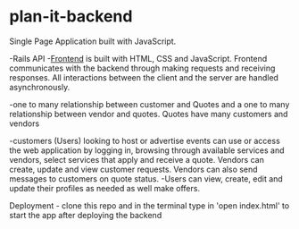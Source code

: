 # plan-it-backend

Single Page Application built with JavaScript.

-Rails API
-[Frontend](https://github.com/barbaradecares/plan-it-frontend) is built with HTML, CSS and JavaScript.
Frontend communicates with the backend through making requests and receiving responses. All interactions between the client and the server are handled asynchronously.

-one to many relationship between customer and Quotes and a one to many relationship between vendor and quotes. Quotes have many customers and vendors

-customers (Users) looking to host or advertise events can use or access the web application by logging in, browsing through available services and vendors, select services that apply and receive a quote. Vendors can create, update and view customer requests. Vendors can also send messages to customers on quote status. -Users can view, create, edit and update their profiles as needed as well make offers.

Deployment - clone this repo and in the terminal type in 'open index.html' to start the app after deploying the backend
